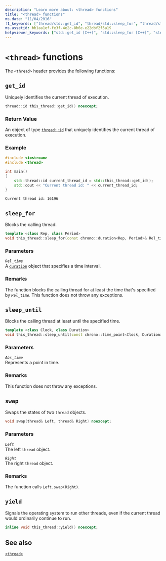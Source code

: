 ```yaml
---
description: "Learn more about: <thread> functions"
title: "<thread> functions"
ms.date: "11/04/2016"
f1_keywords: ["thread/std::get_id", "thread/std::sleep_for", "thread/std::sleep_until", "thread/std::swap", "thread/std::yield"]
ms.assetid: bb1aa1ef-fe3f-4e2c-8b6e-e22dbf2f5a19
helpviewer_keywords: ["std::get_id [C++]", "std::sleep_for [C++]", "std::sleep_until [C++]", "std::swap [C++]", "std::yield [C++]"]
---
```

# `<thread>` functions

The `<thread>` header provides the following functions:

## <a name="get_id"></a> `get_id`

Uniquely identifies the current thread of execution.

```cpp
thread::id this_thread::get_id() noexcept;
```

### Return Value

An object of type [`thread::id`](thread-class.md#id_class) that uniquely identifies the current thread of execution.

### Example

```cpp
#include <iostream>
#include <thread>

int main()
{
    std::thread::id current_thread_id = std::this_thread::get_id();
    std::cout << "Current thread id: " << current_thread_id;
}
```

```Output
Current thread id: 16196
```

## <a name="sleep_for"></a> `sleep_for`

Blocks the calling thread.

```cpp
template <class Rep, class Period>
void this_thread::sleep_for(const chrono::duration<Rep, Period>& Rel_time);
```

### Parameters

*`Rel_time`*\
A [`duration`](duration-class.md) object that specifies a time interval.

### Remarks

The function blocks the calling thread for at least the time that's specified by *`Rel_time`*. This function does not throw any exceptions.

## <a name="sleep_until"></a> `sleep_until`

Blocks the calling thread at least until the specified time.

```cpp
template <class Clock, class Duration>
void this_thread::sleep_until(const chrono::time_point<Clock, Duration>& Abs_time);
```

### Parameters

*`Abs_time`*\
Represents a point in time.

### Remarks

This function does not throw any exceptions.

## <a name="swap"></a> `swap`

Swaps the states of two `thread` objects.

```cpp
void swap(thread& Left, thread& Right) noexcept;
```

### Parameters

*`Left`*\
The left `thread` object.

*`Right`*\
The right `thread` object.

### Remarks

The function calls `Left.swap(Right)`.

## <a name="yield"></a> `yield`

Signals the operating system to run other threads, even if the current thread would ordinarily continue to run.

```cpp
inline void this_thread::yield() noexcept;
```

## See also

[`<thread>`](thread.md)
